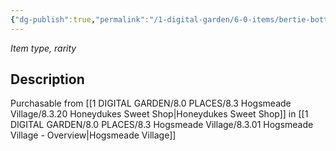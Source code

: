 ```yaml
---
{"dg-publish":true,"permalink":"/1-digital-garden/6-0-items/bertie-bott-s-every-flavour-beans/","tags":["#item","#magical","#food"]}
---
```


*Item type, rarity*

## Description

Purchasable from [[1 DIGITAL GARDEN/8.0 PLACES/8.3 Hogsmeade Village/8.3.20 Honeydukes Sweet Shop\|Honeydukes Sweet Shop]] in [[1 DIGITAL GARDEN/8.0 PLACES/8.3 Hogsmeade Village/8.3.01 Hogsmeade Village - Overview\|Hogsmeade Village]]